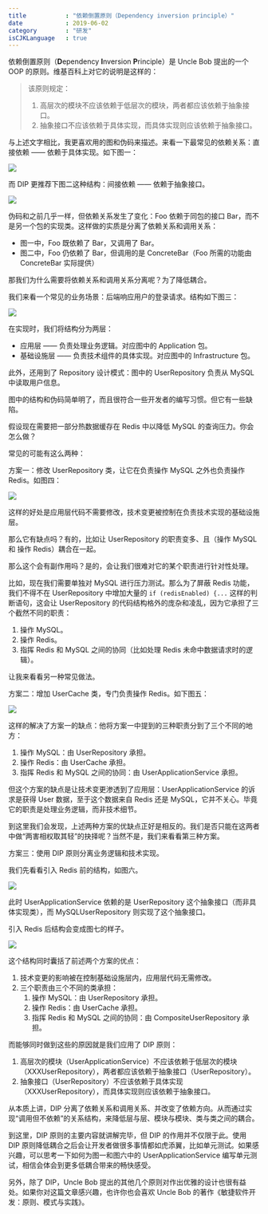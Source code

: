 ```yaml
---
title           : "依赖倒置原则（Dependency inversion principle）"
date            : 2019-06-02
category        : "研发"
isCJKLanguage   : true
---
```


依赖倒置原则（**D**ependency **I**nversion **P**rinciple）是 Uncle Bob 提出的一个 OOP 的原则。维基百科上对它的说明是这样的：

> 该原则规定：  
> 1. 高层次的模块不应该依赖于低层次的模块，两者都应该依赖于抽象接口。  
> 2. 抽象接口不应该依赖于具体实现，而具体实现则应该依赖于抽象接口。  

与上述文字相比，我更喜欢用的图和伪码来描述。来看一下最常见的依赖关系：直接依赖 —— 依赖于具体实现。如下图一：

<img src="/images/2019-06-02/01.png"/>

而 DIP 更推荐下图二这种结构：间接依赖 —— 依赖于抽象接口。

<img src="/images/2019-06-02/02.png"/>

伪码和之前几乎一样，但依赖关系发生了变化：Foo 依赖于同包的接口 Bar，而不是另一个包的实现类。这样做的实质是分离了依赖关系和调用关系：

- 图一中，Foo 既依赖了 Bar，又调用了 Bar。
- 图二中，Foo 仍依赖了 Bar，但调用的是 ConcreteBar（Foo 所需的功能由 ConcreteBar 实际提供）

那我们为什么需要将依赖关系和调用关系分离呢？为了降低耦合。

我们来看一个常见的业务场景：后端响应用户的登录请求。结构如下图三：

<img src="/images/2019-06-02/03.png"/>

在实现时，我们将结构分为两层：

- 应用层 —— 负责处理业务逻辑。对应图中的 Application 包。
- 基础设施层 —— 负责技术组件的具体实现。对应图中的 Infrastructure 包。

此外，还用到了 Repository 设计模式：图中的 UserRepository 负责从 MySQL 中读取用户信息。

图中的结构和伪码简单明了，而且很符合一些开发者的编写习惯。但它有一些缺陷。

假设现在需要把一部分热数据缓存在 Redis 中以降低 MySQL 的查询压力。你会怎么做？

常见的可能有这么两种：

方案一：修改 UserRepository 类，让它在负责操作 MySQL 之外也负责操作 Redis。如图四：

<img src="/images/2019-06-02/04.png"/>

这样的好处是应用层代码不需要修改，技术变更被控制在负责技术实现的基础设施层。

那么它有缺点吗？有的，比如让 UserRepository 的职责变多、且（操作 MySQL 和 操作 Redis）耦合在一起。

那么这个会有副作用吗？是的，会让我们很难对它的某个职责进行针对性处理。

比如，现在我们需要单独对 MySQL 进行压力测试。那么为了屏蔽 Redis 功能，我们不得不在 UserRepository 中增加大量的 `if (redisEnabled) {...` 这样的判断语句，这会让 UserRepository 的代码结构格外的庞杂和凌乱，因为它承担了三个截然不同的职责：

1. 操作 MySQL。
2. 操作 Redis。
3. 指挥 Redis 和 MySQL 之间的协同（比如处理 Redis 未命中数据请求时的逻辑）。

让我来看看另一种常见做法。

方案二：增加 UserCache 类，专门负责操作 Redis。如下图五：

<img src="/images/2019-06-02/05.png"/>

这样的解决了方案一的缺点：他将方案一中提到的三种职责分到了三个不同的地方：

1. 操作 MySQL：由 UserRepository 承担。
2. 操作 Redis：由 UserCache 承担。
3. 指挥 Redis 和 MySQL 之间的协同：由 UserApplicationService 承担。

但这个方案的缺点是让技术变更渗透到了应用层：UserApplicationService 的诉求是获得 User 数据，至于这个数据来自 Redis 还是 MySQL，它并不关心。毕竟它的职责是处理业务逻辑，而非技术细节。

到这里我们会发现，上述两种方案的优缺点正好是相反的。我们是否只能在这两者中做“两害相权取其轻”的抉择呢？当然不是，我们来看看第三种方案。

方案三：使用 DIP 原则分离业务逻辑和技术实现。

我们先看看引入 Redis 前的结构，如图六。

<img src="/images/2019-06-02/06.png"/>

此时 UserApplicationService 依赖的是 UserRepository 这个抽象接口（而非具体实现类），而 MySQLUserRepository 则实现了这个抽象接口。

引入 Redis 后结构会变成图七的样子。

<img src="/images/2019-06-02/07.png"/>

这个结构同时囊括了前述两个方案的优点：

1. 技术变更的影响被在控制基础设施层内，应用层代码无需修改。
2. 三个职责由三个不同的类承担：
	1. 操作 MySQL：由 UserRepository 承担。
	2. 操作 Redis：由 UserCache 承担。
	3. 指挥 Redis 和 MySQL 之间的协同：由 CompositeUserRepository 承担。

而能够同时做到这些的原因就是我们应用了 DIP 原则：

1. 高层次的模块（UserApplicationService）不应该依赖于低层次的模块（XXXUserRepository），两者都应该依赖于抽象接口（UserRepository）。
2. 抽象接口（UserRepository）不应该依赖于具体实现（XXXUserRepository），而具体实现则应该依赖于抽象接口。

从本质上讲，DIP 分离了依赖关系和调用关系、并改变了依赖方向。从而通过实现“调用但不依赖”的关系结构，来降低层与层、模块与模块、类与类之间的耦合。

到这里，DIP 原则的主要内容就讲解完毕，但 DIP 的作用并不仅限于此。使用 DIP 原则降低耦合之后会让开发者做很多事情都如虎添翼，比如单元测试。如果感兴趣，可以思考一下如何为图一和图六中的 UserApplicationService 编写单元测试，相信会体会到更多低耦合带来的畅快感受。

另外，除了 DIP，Uncle Bob 提出的其他几个原则对作出优雅的设计也很有益处。如果你对这篇文章感兴趣，也许你也会喜欢 Uncle Bob 的著作《敏捷软件开发：原则、模式与实践》。

